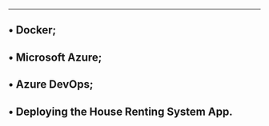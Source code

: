 -------------------------------------------------------------------
• Docker;
--------------------------------------
• Microsoft Azure;
---------------------------------------------
• Azure DevOps;
--------------------------------------------
• Deploying the House Renting System App.
---------------------------------------------
